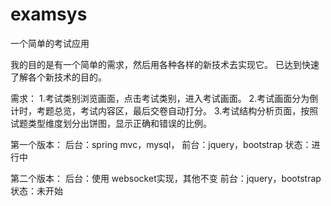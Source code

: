 # examsys
一个简单的考试应用

我的目的是有一个简单的需求，然后用各种各样的新技术去实现它。
已达到快速了解各个新技术的目的。

需求：
  1.考试类别浏览画面，点击考试类别，进入考试画面。
  2.考试画面分为倒计时，考题总览，考试内容区，最后交卷自动打分。
  3.考试结构分析页面，按照试题类型维度划分出饼图，显示正确和错误的比例。
  
第一个版本：
    后台：spring mvc，mysql，
    前台：jquery，bootstrap
    状态：进行中
    
第二个版本：
    后台：使用 websocket实现，其他不变
    前台：jquery，bootstrap
    状态：未开始
